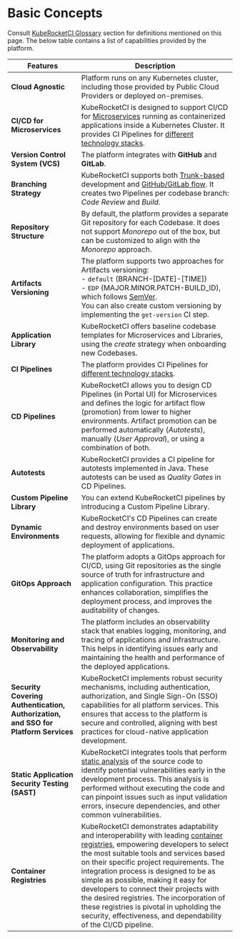 # Basic Concepts

Consult [KubeRocketCI Glossary](./glossary.md) section for definitions mentioned on this page. The below table contains a list of capabilities provided by the platform.

|Features|Description|
|-|-|
|**Cloud Agnostic**|Platform runs on any Kubernetes cluster, including those provided by Public Cloud Providers or deployed on-premises.|
|**CI/CD for Microservices**|KubeRocketCI is designed to support CI/CD for [Microservices](https://microservices.io/) running as containerized applications inside a Kubernetes Cluster. It provides CI Pipelines for [different technology stacks](./about-platform.md#features).|
|**Version Control System (VCS)**|The platform integrates with **GitHub** and **GitLab**.|
|**Branching Strategy**|KubeRocketCI supports both [Trunk-based](https://trunkbaseddevelopment.com/) development and [GitHub/GitLab flow](https://guides.github.com/introduction/flow/). It creates two Pipelines per codebase branch: *Code Review* and *Build*.|
|**Repository Structure**|By default, the platform provides a separate Git repository for each Codebase. It does not support *Monorepo* out of the box, but can be customized to align with the *Monorepo* approach.|
|**Artifacts Versioning**|The platform supports two approaches for Artifacts versioning: <br />- `default` (BRANCH-[DATE]-[TIME])<br />- `EDP` (MAJOR.MINOR.PATCH-BUILD_ID), which follows [SemVer](https://semver.org/). <br />You can also create custom versioning by implementing the `get-version` CI step.|
|**Application Library**|KubeRocketCI offers baseline codebase templates for Microservices and Libraries, using the *create* strategy when onboarding new Codebases.|
|**CI Pipelines**|The platform provides CI Pipelines for [different technology stacks](./about-platform.md#features).|
|**CD Pipelines**|KubeRocketCI allows you to design CD Pipelines (in Portal UI) for Microservices and defines the logic for artifact flow (promotion) from lower to higher environments. Artifact promotion can be performed automatically (*Autotests*), manually (*User Approval*), or using a combination of both.|
|**Autotests**|KubeRocketCI provides a CI pipeline for autotests implemented in Java. These autotests can be used as *Quality Gates* in CD Pipelines.|
|**Custom Pipeline Library**|You can extend KubeRocketCI pipelines by introducing a Custom Pipeline Library.|
|**Dynamic Environments**|KubeRocketCI's CD Pipelines can create and destroy environments based on user requests, allowing for flexible and dynamic deployment of applications.|
|**GitOps Approach**| The platform adopts a GitOps approach for CI/CD, using Git repositories as the single source of truth for infrastructure and application configuration. This practice enhances collaboration, simplifies the deployment process, and improves the auditability of changes.|
|**Monitoring and Observability**| The platform includes an observability stack that enables logging, monitoring, and tracing of applications and infrastructure. This helps in identifying issues early and maintaining the health and performance of the deployed applications.|
|**Security Covering Authentication, Authorization, and SSO for Platform Services**| KubeRocketCI implements robust security mechanisms, including authentication, authorization, and Single Sign-On (SSO) capabilities for all platform services. This ensures that access to the platform is secure and controlled, aligning with best practices for cloud-native application development.
|**Static Application Security Testing (SAST)**| KubeRocketCI integrates tools that perform [static analysis](../operator-guide/devsecops/overview) of the source code to identify potential vulnerabilities early in the development process. This analysis is performed without executing the code and can pinpoint issues such as input validation errors, insecure dependencies, and other common vulnerabilities.|
|**Container Registries**| KubeRocketCI demonstrates adaptability and interoperability with leading [container registries](../user-guide/manage-container-registries), empowering developers to select the most suitable tools and services based on their specific project requirements. The integration process is designed to be as simple as possible, making it easy for developers to connect their projects with the desired registries. The incorporation of these registries is pivotal in upholding the security, effectiveness, and dependability of the CI/CD pipeline.|
